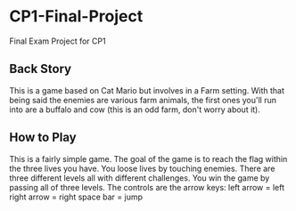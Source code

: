 # CP1-Final-Project
Final Exam Project for CP1

## Back Story
This is a game based on Cat Mario but involves in a Farm setting. With that being said the enemies are various
farm animals, the first ones you'll run into are a buffalo and cow (this is an odd farm, don't worry about it).

## How to Play
This is a fairly simple game. The goal of the game is to reach the flag within the three lives you have. You loose lives by touching enemies. There are three different levels all with different challenges. You win the game by passing all of three levels. The controls are the arrow keys: 
left arrow = left
right arrow = right
space bar = jump
